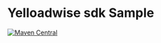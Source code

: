 # Yelloadwise sdk Sample

[![Maven Central](https://img.shields.io/maven-central/v/ir.yelloadwise.app/yelloadwise-app-android)](https://central.sonatype.com/artifact/ir.yelloadwise.app/yelloadwise-app-android)